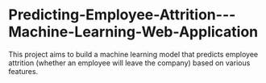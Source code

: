 # Predicting-Employee-Attrition---Machine-Learning-Web-Application
This project aims to build a machine learning model that predicts employee attrition (whether an employee will leave the company) based on various features. 
